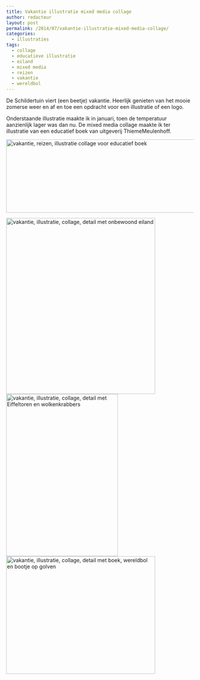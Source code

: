 ```yaml
---
title: Vakantie illustratie mixed media collage
author: redacteur
layout: post
permalink: /2014/07/vakantie-illustratie-mixed-media-collage/
categories:
  - illustraties
tags:
  - collage
  - educatieve illustratie
  - eiland
  - mixed media
  - reizen
  - vakantie
  - wereldbol
---
```

De Schildertuin viert (een beetje) vakantie. Heerlijk genieten van het mooie zomerse weer en af en toe een opdracht voor een illustratie of een logo.

Onderstaande illustratie maakte ik in januari, toen de temperatuur aanzienlijk lager was dan nu. De mixed media collage maakte ik ter illustratie van een educatief boek van uitgeverij ThiemeMeulenhoff.

<img class="aligncenter wp-image-6908 size-full" title="vakantie, reizen, illustratie collage voor educatief boek" src="/wordpress/wp-content/uploads/2014/07/vakantie.jpg" alt="vakantie, reizen, illustratie collage voor educatief boek" width="550" height="197" />

<img class="aligncenter wp-image-6910 size-full" title="vakantie, illustratie, collage, detail met onbewoond eiland" src="/wordpress/wp-content/uploads/2014/07/vakantie_detail_eiland.jpg" alt="vakantie, illustratie, collage, detail met onbewoond eiland" width="400" height="473" /> <img class="aligncenter wp-image-6911 size-full" title="vakantie, illustratie, collage, detail met Eiffeltoren en wolkenkrabbers" src="/wordpress/wp-content/uploads/2014/07/vakantie_detail_stad.jpg" alt="vakantie, illustratie, collage, detail met Eiffeltoren en wolkenkrabbers" width="300" height="436" /> <img class="aligncenter wp-image-6912 size-full" title="vakantie, illustratie, collage, detail met boek, wereldbol en bootje op golven" src="/wordpress/wp-content/uploads/2014/07/vakantie_detail_wereldbol.jpg" alt="vakantie, illustratie, collage, detail met boek, wereldbol en bootje op golven" width="400" height="316" />

&nbsp;
